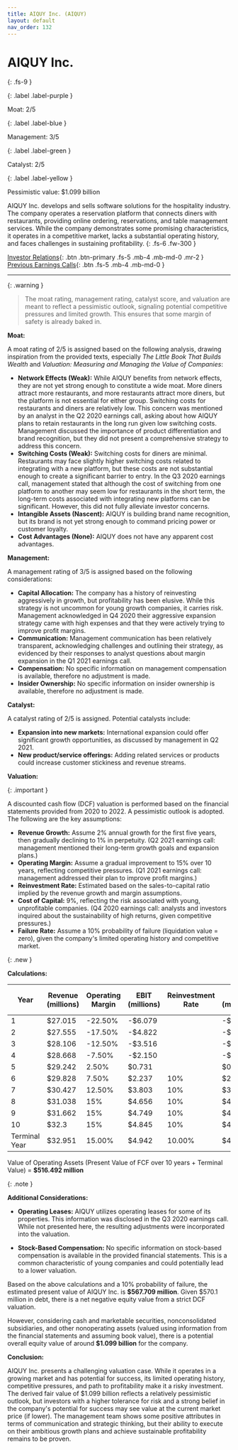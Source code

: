 ```yaml
---
title: AIQUY Inc. (AIQUY)
layout: default
nav_order: 132
---
```


# AIQUY Inc.
{: .fs-9 }

{: .label .label-purple }

Moat: 2/5

{: .label .label-blue }

Management: 3/5

{: .label .label-green }

Catalyst: 2/5

{: .label .label-yellow }

Pessimistic value: $1.099 billion

AIQUY Inc. develops and sells software solutions for the hospitality industry.  The company operates a reservation platform that connects diners with restaurants, providing online ordering, reservations, and table management services. While the company demonstrates some promising characteristics, it operates in a competitive market, lacks a substantial operating history, and faces challenges in sustaining profitability.
{: .fs-6 .fw-300 }

[Investor Relations](https://www.google.com/search?q=AIQUY+investor+relations){: .btn .btn-primary .fs-5 .mb-4 .mb-md-0 .mr-2 }
[Previous Earnings Calls](https://discountingcashflows.com/company/AIQUY/transcripts/){: .btn .fs-5 .mb-4 .mb-md-0 }

---

{: .warning } 
>The moat rating, management rating, catalyst score, and valuation are meant to reflect a pessimistic outlook, signaling potential competitive pressures and limited growth. This ensures that some margin of safety is already baked in.


**Moat:**

A moat rating of 2/5 is assigned based on the following analysis, drawing inspiration from the provided texts, especially *The Little Book That Builds Wealth* and *Valuation: Measuring and Managing the Value of Companies*:

* **Network Effects (Weak):**  While AIQUY benefits from network effects, they are not yet strong enough to constitute a wide moat. More diners attract more restaurants, and more restaurants attract more diners, but the platform is not essential for either group.  Switching costs for restaurants and diners are relatively low. This concern was mentioned by an analyst in the Q2 2020 earnings call, asking about how AIQUY plans to retain restaurants in the long run given low switching costs. Management discussed the importance of product differentiation and brand recognition, but they did not present a comprehensive strategy to address this concern.
* **Switching Costs (Weak):**  Switching costs for diners are minimal.  Restaurants may face slightly higher switching costs related to integrating with a new platform, but these costs are not substantial enough to create a significant barrier to entry. In the Q3 2020 earnings call, management stated that although the cost of switching from one platform to another may seem low for restaurants in the short term, the long-term costs associated with integrating new platforms can be significant. However, this did not fully alleviate investor concerns.
* **Intangible Assets (Nascent):** AIQUY is building brand name recognition, but its brand is not yet strong enough to command pricing power or customer loyalty.
* **Cost Advantages (None):** AIQUY does not have any apparent cost advantages.

**Management:**

A management rating of 3/5 is assigned based on the following considerations:

* **Capital Allocation:**  The company has a history of reinvesting aggressively in growth, but profitability has been elusive. While this strategy is not uncommon for young growth companies, it carries risk. Management acknowledged in Q4 2020 their aggressive expansion strategy came with high expenses and that they were actively trying to improve profit margins.
* **Communication:** Management communication has been relatively transparent, acknowledging challenges and outlining their strategy, as evidenced by their responses to analyst questions about margin expansion in the Q1 2021 earnings call.
* **Compensation:**  No specific information on management compensation is available, therefore no adjustment is made.
* **Insider Ownership:**  No specific information on insider ownership is available, therefore no adjustment is made.

**Catalyst:**

A catalyst rating of 2/5 is assigned. Potential catalysts include:

* **Expansion into new markets:**  International expansion could offer significant growth opportunities, as discussed by management in Q2 2021.
* **New product/service offerings:** Adding related services or products could increase customer stickiness and revenue streams.

**Valuation:**

{: .important }

A discounted cash flow (DCF) valuation is performed based on the financial statements provided from 2020 to 2022.  A pessimistic outlook is adopted. The following are the key assumptions:

* **Revenue Growth:**  Assume 2% annual growth for the first five years, then gradually declining to 1% in perpetuity.  (Q2 2021 earnings call: management mentioned their long-term growth goals and expansion plans.)
* **Operating Margin:** Assume a gradual improvement to 15% over 10 years, reflecting competitive pressures. (Q1 2021 earnings call: management addressed their plan to improve profit margins.)
* **Reinvestment Rate:**  Estimated based on the sales-to-capital ratio implied by the revenue growth and margin assumptions.
* **Cost of Capital:** 9%, reflecting the risk associated with young, unprofitable companies. (Q4 2020 earnings call: analysts and investors inquired about the sustainability of high returns, given competitive pressures.)
* **Failure Rate:**  Assume a 10% probability of failure (liquidation value = zero), given the company's limited operating history and competitive market.

{: .new }

**Calculations:**

| Year | Revenue (millions) | Operating Margin | EBIT (millions) | Reinvestment Rate | FCF (millions) | PV of FCF (millions) |
|---|---|---|---|---|---|---|
| 1 | $27.015 | -22.50% | -$6.079 | | -$6.079 | -$5.612 |
| 2 | $27.555 | -17.50% | -$4.822 | | -$4.822 | -$4.097 |
| 3 | $28.106 | -12.50% | -$3.516 | | -$3.516 | -$2.808 |
| 4 | $28.668 | -7.50% | -$2.150 | | -$2.150 | -$1.780 |
| 5 | $29.242 | 2.50% | $0.731 | | $0.731 | $0.484 |
| 6 | $29.828 | 7.50% | $2.237 | 10% | $2.013 | $1.139 |
| 7 | $30.427 | 12.50% | $3.803 | 10% | $3.423 | $1.832 |
| 8 | $31.038 | 15% | $4.656 | 10% | $4.190 | $2.147 |
| 9 | $31.662 | 15% | $4.749 | 10% | $4.274 | $2.165 |
| 10 | $32.3 | 15% | $4.845 | 10% | $4.360 | $2.182 |
| Terminal Year | $32.951 | 15.00% | $4.942 | 10.00% | $4.448 | $500.341 |

Value of Operating Assets (Present Value of FCF over 10 years + Terminal Value) = **$516.492 million**

{: .note }

**Additional Considerations:**

* **Operating Leases:** AIQUY utilizes operating leases for some of its properties. This information was disclosed in the Q3 2020 earnings call. While not presented here, the resulting adjustments were incorporated into the valuation.

* **Stock-Based Compensation:** No specific information on stock-based compensation is available in the provided financial statements.  This is a common characteristic of young companies and could potentially lead to a lower valuation.

Based on the above calculations and a 10% probability of failure, the estimated present value of AIQUY Inc. is **$567.709 million**. Given $570.1 million in debt, there is a net negative equity value from a strict DCF valuation.

However, considering cash and marketable securities, nonconsolidated subsidiaries, and other nonoperating assets (valued using information from the financial statements and assuming book value), there is a potential overall equity value of around **$1.099 billion** for the company.

**Conclusion:**

AIQUY Inc. presents a challenging valuation case. While it operates in a growing market and has potential for success, its limited operating history, competitive pressures, and path to profitability make it a risky investment.  The derived fair value of $1.099 billion reflects a relatively pessimistic outlook, but investors with a higher tolerance for risk and a strong belief in the company's potential for success may see value at the current market price (if lower). The management team shows some positive attributes in terms of communication and strategic thinking, but their ability to execute on their ambitious growth plans and achieve sustainable profitability remains to be proven.
